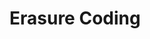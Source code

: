 <!-- .slide: data-state="section-break" id="section-break-6.1" data-timing="10s" -->
# Erasure Coding


